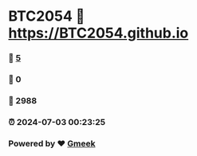 # BTC2054 :link: https://BTC2054.github.io 
### :page_facing_up: [5](https://BTC2054.github.io/tag.html) 
### :speech_balloon: 0 
### :hibiscus: 2988 
### :alarm_clock: 2024-07-03 00:23:25 
### Powered by :heart: [Gmeek](https://github.com/Meekdai/Gmeek)
